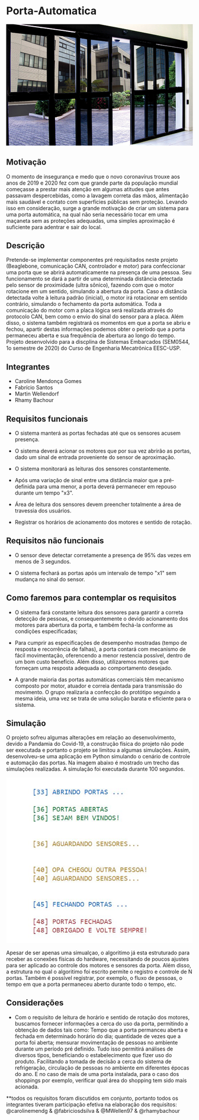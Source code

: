 # Porta-Automatica

![Alt text](/porta_ex.jpg?raw=true "Porta Automática")

## Motivação

O momento de insegurança e medo que o novo coronavírus trouxe aos anos de 2019 e 2020 fez com que grande parte da população mundial começasse a prestar mais atenção em algumas atitudes que antes passavam despercebidas, como a lavagem correta das mãos, alimentação mais saudável e contato com superfícies públicas sem proteção. Levando isso em consideração, surge a grande motivação de criar um sistema para uma porta automática, na qual não seria necessário tocar em uma maçaneta sem as proteções adequadas, uma simples aproximação é suficiente para adentrar e sair do local.

## Descrição

Pretende-se implementar componentes pré requisitados neste projeto (Beaglebone, comunicação CAN, controlador e motor) para confeccionar uma porta que se abrirá automaticamente na presença de uma pessoa. Seu funcionamento se dará a partir de uma determinada distância detectada pelo sensor de proximidade (ultra sônico), fazendo com que o motor rotacione em um sentido, simulando a abertura da porta. Caso a distância detectada volte à leitura padrão (inicial), o motor irá rotacionar em sentido contrário, simulando o fechamento da porta automática. Toda a comunicação do motor com a placa lógica será realizada através do protocolo CAN, bem como o envio do sinal do sensor para a placa. Além disso, o sistema também registrará os momentos em que a porta se abriu e fechou, apartir destas informações podemos obter o período que a porta permaneceu aberta e sua frequência de abertura ao longo do tempo.
Projeto desenvolvido para a discplina de Sistemas Embarcados (SEM0544, 1o semestre de 2020) do Curso de Engenharia Mecatrônica EESC-USP.

## Integrantes

- Caroline Mendonça Gomes
- Fabrício Santos
- Martin Wellendorf
- Rhamy Bachour


## Requisitos funcionais

  - O sistema manterá as portas fechadas até que os sensores acusem presença.

  - O sistema deverá acionar os motores que por sua vez abrirão as portas, dado um sinal de entrada proveniente do sensor de aproximação.
  
  - O sistema monitorará as leituras dos sensores constantemente.
  
  - Após uma variação de sinal entre uma distância maior que a pré-definida para uma menor, a porta deverá permanecer em repouso durante um tempo "x3".

  - Área de leitura dos sensores devem preencher totalmente a área de travessia dos usuários.
  
  - Registrar os horários de acionamento dos motores e sentido de rotação.


## Requisitos não funcionais

  - O sensor deve detectar corretamente a presença de 95% das vezes em menos de 3 segundos.
    
  - O sistema fechará as portas após um intervalo de tempo "x1" sem mudança no sinal do sensor.
  
   ## Como faremos para contemplar os requisitos
 
 - O sistema fará constante leitura dos sensores para garantir a correta detecção de pessoas, e consequentemente o devido acionamento dos motores para abertura da porta, e também fechá-la conforme as condições especificadas;
 
 - Para cumprir as especificações de desempenho mostradas (tempo de resposta e recorrência de falhas), a porta contará com mecanismo de fácil movimentação, oferencendo a menor restencia possível, dentro de um bom custo benefício. Além disso, utilizaremos motores que forneçam uma resposta adequada ao comportamento desejado.
 
 - A grande maioria das portas automáticas comerciais têm mecanismo composto por motor, atuador e correia dentada para transmissão do movimento. O grupo realizaria a confecção do protótipo seguindo a mesma ideia, uma vez se trata de uma solução barata e eficiente para o sistema.
  
 ## Simulação 
 
 O projeto sofreu algumas alterações em relação ao desenvolvimento, devido a Pandamia do Covid-19, a construção física do projeto não pode ser executada e portanto o projeto se limitou a algumas simulações. Assim, desenvolveu-se uma aplicação em Python simulando o cenário de controle e automação das portas. Na imagem abaixo é mostrado um trecho das simulações realizadas. A simulação foi executada durante 100 segundos.

![Alt text](/simulacao.JPG?raw=true "Simulação")

Apesar de ser apenas uma simualçao, o algoritimo já esta estruturado para receber as conexões físicas do hardware, necessitando de poucos ajustes para ser aplicado ao controle dos motores e sensores da porta. Além disso, a estrutura no qual o algoritimo foi escrito permite o registro e controle de N portas. Também é possível registrar, por exemplo, o fluxo de pessoas, o tempo em que a porta permaneceu aberto durante todo o tempo, etc.

  ## Considerações
  
  - Com o requisito de leitura de horário e sentido de rotação dos motores, buscamos fornecer informações a cerca do uso da porta, permitindo a obtenção de dados tais como: Tempo que a porta permanceu aberta e fechada em determinado horário do dia; quantidade de vezes que a porta foi aberta; mensurar movimentação de pessoas no ambiente durante um período pré definido. Tudo isso permitirá análises de diversos tipos, beneficiando o estabelecimento que fizer uso do produto. Facilitando a tomada de decisão a cerca do sistema de refrigeração, circulação de pessoas no ambiente em diferentes épocas do ano. E no caso de mais de uma porta instalada, para o caso dos shoppings por exemplo, verificar qual área do shopping tem sido mais acionada. 
  
**todos os requisitos foram discutidos em conjunto, portanto todos os integrantes tiveram participação efetiva na elaboração dos requisitos: @carolinemendg & @fabriciosdsilva & @MWellen97 & @rhamybachour 


